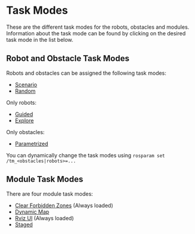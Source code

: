 # Task Modes

These are the different task modes for the robots, obstacles and modules. Information about the task mode can be found by clicking on the desired task mode in the list below.

## Robot and Obstacle Task Modes

Robots and obstacles can be assigned the following task modes:

- [Scenario](task_modes/scenario.md)
- [Random](task_modes/random.md)

Only robots:

- [Guided](task_modes/guided.md)
- [Explore](task_modes/explore.md)

Only obstacles:

- [Parametrized](task_modes/parametrized.md)

You can dynamically change the task modes using `rosparam set /tm_<obstacles|robots>=...`

## Module Task Modes

There are four module task modes:

- [Clear Forbidden Zones](task_modes/clear_forbidden_zones.md) (Always loaded)
- [Dynamic Map](task_modes/dynamic_map.md)
- [Rviz UI](task_modes/rviz_ui.md) (Always loaded)
- [Staged](task_modes/staged.md)

